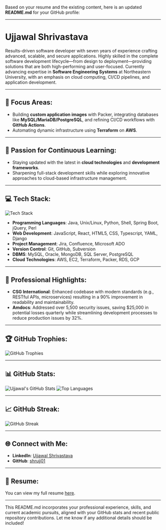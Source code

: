 Based on your resume and the existing content, here is an updated **README.md** for your GitHub profile:

---

# Ujjawal Shrivastava

Results-driven software developer with seven years of experience crafting advanced, scalable, and secure applications. Highly skilled in the complete software development lifecycle—from design to deployment—providing solutions that are both high-performing and user-focused. Currently advancing expertise in **Software Engineering Systems** at Northeastern University, with an emphasis on cloud computing, CI/CD pipelines, and application development.

---

## 🔭 Focus Areas:
- Building **custom application images** with Packer, integrating databases like **MySQL/MariaDB/PostgreSQL**, and refining CI/CD workflows with **GitHub Actions**.
- Automating dynamic infrastructure using **Terraform** on **AWS**.

---

## 🌱 Passion for Continuous Learning:
- Staying updated with the latest in **cloud technologies** and **development frameworks**.
- Sharpening full-stack development skills while exploring innovative approaches to cloud-based infrastructure management.

---

## 💻 Tech Stack:
![Tech Stack](https://skillicons.dev/icons?i=java,python,linux,javascript,react,nodejs,html,css,aws,gcp,git,github,docker,terraform)

- **Programming Languages**: Java, Unix/Linux, Python, Shell, Spring Boot, jQuery, Perl
- **Web Development**: JavaScript, React, HTML5, CSS, Typescript, YAML, Django
- **Project Management**: Jira, Confluence, Microsoft ADO
- **Version Control**: Git, GitHub, Subversion
- **DBMS**: MySQL, Oracle, MongoDB, SQL Server, PostgreSQL
- **Cloud Technologies**: AWS, EC2, Terraform, Packer, RDS, GCP

---

## 💼 Professional Highlights:
- **CSG International**: Enhanced codebase with modern standards (e.g., RESTful APIs, microservices) resulting in a 90% improvement in readability and maintainability.
- **Amdocs**: Addressed over 5,500 security issues, saving $25,000 in potential losses quarterly while streamlining development processes to reduce production issues by 32%.

---

## 🏆 GitHub Trophies:
![GitHub Trophies](https://github-profile-trophy.vercel.app/?username=shrujj01&theme=onedark&row=1&column=7)

---

## 📊 GitHub Stats:
![Ujjawal's GitHub Stats](https://github-readme-stats.vercel.app/api?username=shrujj01&show_icons=true&theme=radical)
![Top Languages](https://github-readme-stats.vercel.app/api/top-langs/?username=shrujj01&layout=compact&theme=radical)

---

## 📈 GitHub Streak:
![GitHub Streak](https://github-readme-streak-stats.herokuapp.com/?user=shrujj01&theme=radical)

---

## 🌐 Connect with Me:
- **LinkedIn**: [Ujjawal Shrivastava](https://www.linkedin.com/in/ujjawal-shrivastava/)
- **GitHub**: [shrujj01](https://github.com/shrujj01/UjjawalShrivastava)

---

## 📄 Resume:
You can view my full resume [here](./Resume_Ujjawal_Shrivastava_Software.pdf).

---

This README.md incorporates your professional experience, skills, and current academic pursuits, aligned with your GitHub stats and recent public repository contributions. Let me know if any additional details should be included!

